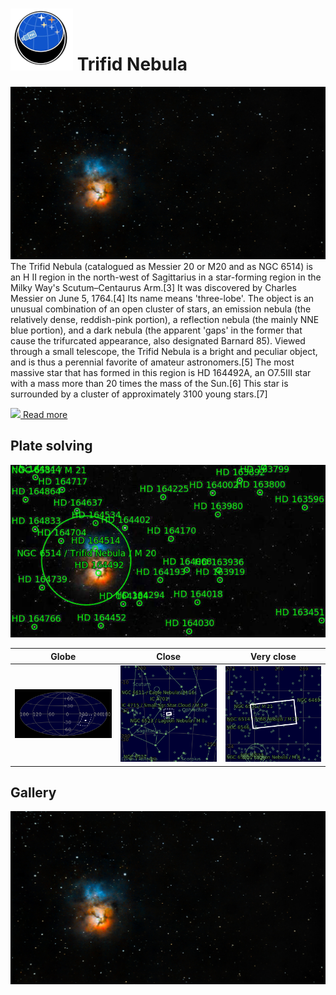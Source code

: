 # ![](../Imaging//Common/pyl-tiny.png) Trifid Nebula
![IMG](../Imaging//HD/Trifid_Nebula.jpg)
The Trifid Nebula (catalogued as Messier 20 or M20 and as NGC 6514) is an H II region in the north-west of Sagittarius in a star-forming region in the Milky Way's Scutum–Centaurus Arm.[3] It was discovered by Charles Messier on June 5, 1764.[4] Its name means 'three-lobe'. The object is an unusual combination of an open cluster of stars, an emission nebula (the relatively dense, reddish-pink portion), a reflection nebula (the mainly NNE blue portion), and a dark nebula (the apparent 'gaps' in the former that cause the trifurcated appearance, also designated Barnard 85). Viewed through a small telescope, the Trifid Nebula is a bright and peculiar object, and is thus a perennial favorite of amateur astronomers.[5] The most massive star that has formed in this region is HD 164492A, an O7.5III star with a mass more than 20 times the mass of the Sun.[6] This star is surrounded by a cluster of approximately 3100 young stars.[7]



[![](/home/lcv/Dropbox/AstroPhotography//Imaging//Common/Wikipedia.png) Read more](https://en.wikipedia.org/wiki/Triangulum_Galaxy)
## Plate solving 


![IMG](../Imaging//PLATESOLV/Trifid_Nebula_Annotated.jpg)


| Globe | Close | Very close |
| ----- | ----- | ----- |
|![IMG](../Imaging//PLATESOLV/Trifid_Nebula_Globe.jpg) |![IMG](../Imaging//PLATESOLV/Trifid_Nebula_Close.jpg) |![IMG](../Imaging//PLATESOLV/Trifid_Nebula_Closer.jpg) |

## Gallery
![IMG](../Imaging//HD/Trifid_Nebula+01+co.jpg) 

